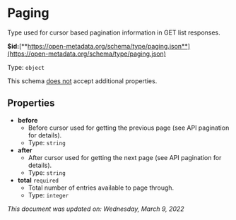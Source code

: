 # Paging

Type used for cursor based pagination information in GET list responses.

**$id:**[**https://open-metadata.org/schema/type/paging.json**](https://open-metadata.org/schema/type/paging.json)

Type: `object`

This schema <u>does not</u> accept additional properties.

## Properties
 - **before**
	 - Before cursor used for getting the previous page (see API pagination for details).
	 - Type: `string`
 - **after**
	 - After cursor used for getting the next page (see API pagination for details).
	 - Type: `string`
 - **total** `required`
	 - Total number of entries available to page through.
	 - Type: `integer`


_This document was updated on: Wednesday, March 9, 2022_